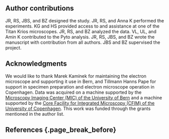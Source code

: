## Author contributions

JR, RS, JBS, and BZ designed the study. 
JR, RS, and Anna K performed the experiments.
KG and HS provided access to and assistance at one of the Titan Krios microscopes.
JR, RS, and BZ analyzed the data.
VL, UL, and Amin K contributed to the Pyto analysis.
JR, RS, JBS, and BZ wrote the manuscript with contribution from all authors.
JBS and BZ supervised the project.
## Acknowledgments

We would like to thank Marek Kamínek for maintaining the electron microscope and supporting it use in Bern, and Tillmann Hanns Pape for support in specimen preparation and electron microscope operation in Copenhagen. 
Data was acquired on a machine supported by the [Microscopy Imaging Center (MIC) of the University of Bern](https://www.mic.unibe.ch/) and a machine supported by the [Core Facility for Integrated Microscopy (CFIM) of the University of Copenhagen](https://cfim.ku.dk/publications/).
This work was funded through the grants mentioned in the author list.

## References {.page_break_before}

<!-- Explicitly insert bibliography here -->
<div id="refs"></div>
